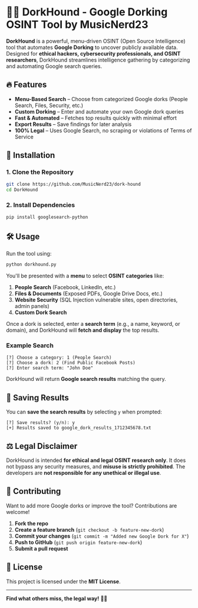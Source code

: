 # 🐕‍🦺 DorkHound - Google Dorking OSINT Tool by MusicNerd23

**DorkHound** is a powerful, menu-driven OSINT (Open Source Intelligence) tool that automates **Google Dorking** to uncover publicly available data. Designed for **ethical hackers, cybersecurity professionals, and OSINT researchers**, DorkHound streamlines intelligence gathering by categorizing and automating Google search queries.

## 🔥 Features
- **Menu-Based Search** – Choose from categorized Google dorks (People Search, Files, Security, etc.)
- **Custom Dorking** – Enter and automate your own Google dork queries
- **Fast & Automated** – Fetches top results quickly with minimal effort
- **Export Results** – Save findings for later analysis
- **100% Legal** – Uses Google Search, no scraping or violations of Terms of Service

## 🚀 Installation
### **1. Clone the Repository**
```bash
git clone https://github.com/MusicNerd23/dork-hound
cd DorkHound
```
### **2. Install Dependencies**
```bash
pip install googlesearch-python
```

## 🛠 Usage
Run the tool using:
```bash
python dorkhound.py
```
You'll be presented with a **menu** to select **OSINT categories** like:
1. **People Search** (Facebook, LinkedIn, etc.)
2. **Files & Documents** (Exposed PDFs, Google Drive Docs, etc.)
3. **Website Security** (SQL Injection vulnerable sites, open directories, admin panels)
4. **Custom Dork Search**

Once a dork is selected, enter a **search term** (e.g., a name, keyword, or domain), and DorkHound will **fetch and display** the top results.

### **Example Search**
```
[?] Choose a category: 1 (People Search)
[?] Choose a dork: 2 (Find Public Facebook Posts)
[?] Enter search term: "John Doe"
```
DorkHound will return **Google search results** matching the query.

## 📂 Saving Results
You can **save the search results** by selecting `y` when prompted:
```
[?] Save results? (y/n): y
[+] Results saved to google_dork_results_1712345678.txt
```

## ⚖️ Legal Disclaimer
DorkHound is intended **for ethical and legal OSINT research only**. It does not bypass any security measures, and **misuse is strictly prohibited**. The developers are **not responsible for any unethical or illegal use**.

## 🌟 Contributing
Want to add more Google dorks or improve the tool? Contributions are welcome!
1. **Fork the repo**
2. **Create a feature branch** (`git checkout -b feature-new-dork`)
3. **Commit your changes** (`git commit -m "Added new Google Dork for X"`)
4. **Push to GitHub** (`git push origin feature-new-dork`)
5. **Submit a pull request**

## 📜 License
This project is licensed under the **MIT License**.

---
**Find what others miss, the legal way!** 🕵️‍♂️

